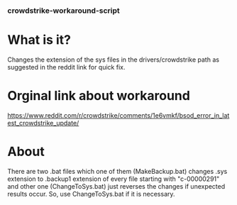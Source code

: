### crowdstrike-workaround-script

# What is it?
Changes the extension of the sys files in the drivers/crowdstrike path as suggested in the reddit link for quick fix.

# Orginal link about workaround
https://www.reddit.com/r/crowdstrike/comments/1e6vmkf/bsod_error_in_latest_crowdstrike_update/

# About
There are two .bat files which one of them (MakeBackup.bat) changes .sys extension to .backup1 extension of every file starting with "c-00000291" and other one (ChangeToSys.bat) just reverses the changes if unexpected results occur. So, use ChangeToSys.bat if it is necessary.
